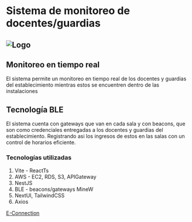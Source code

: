 # Sistema de monitoreo de docentes/guardias

![Logo](https://hipic-vet-soft-backend.s3.us-west-1.amazonaws.com/autonoma/autonoma-logo.png)
---

## Monitoreo en tiempo real

El sistema permite un monitoreo en tiempo real de los docentes y guardias del establecimiento mientras estos se encuentren dentro de las instalaciones

## Tecnología BLE

El sistema cuenta con gateways que van en cada sala y con beacons, que son como credenciales entregadas a los docentes y guardias del establecimiento. Registrando asi los ingresos de estos en las salas con un control de horarios eficiente.

### Tecnologías utilizadas

1. Vite - ReactTs
2. AWS - EC2, RDS, S3, APIGateway
3. NestJS
4. BLE - beacons/gateways MineW
5. NextUI, TailwindCSS
6. Axios

[E-Connection](https://econnection.cl/)